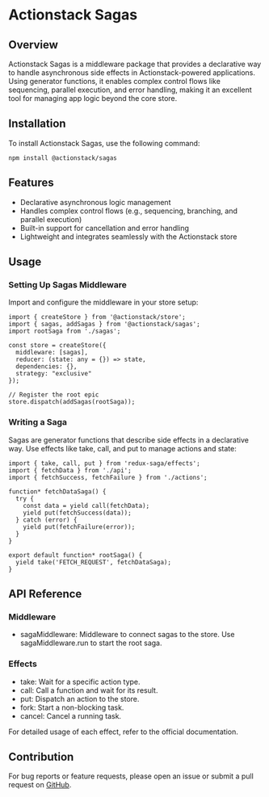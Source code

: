 # Actionstack Sagas

## Overview

Actionstack Sagas is a middleware package that provides a declarative way to handle asynchronous side effects in Actionstack-powered applications. Using generator functions, it enables complex control flows like sequencing, parallel execution, and error handling, making it an excellent tool for managing app logic beyond the core store.

## Installation

To install Actionstack Sagas, use the following command:

    npm install @actionstack/sagas

## Features

- Declarative asynchronous logic management
- Handles complex control flows (e.g., sequencing, branching, and parallel execution)
- Built-in support for cancellation and error handling
- Lightweight and integrates seamlessly with the Actionstack store

## Usage

### Setting Up Sagas Middleware

Import and configure the middleware in your store setup:

    import { createStore } from '@actionstack/store';
    import { sagas, addSagas } from '@actionstack/sagas';
    import rootSaga from './sagas';

    const store = createStore({
      middleware: [sagas],
      reducer: (state: any = {}) => state,
      dependencies: {},
      strategy: "exclusive"
    });

    // Register the root epic
    store.dispatch(addSagas(rootSaga));

### Writing a Saga

Sagas are generator functions that describe side effects in a declarative way. Use effects like take, call, and put to manage actions and state:

    import { take, call, put } from 'redux-saga/effects';
    import { fetchData } from './api';
    import { fetchSuccess, fetchFailure } from './actions';

    function* fetchDataSaga() {
      try {
        const data = yield call(fetchData);
        yield put(fetchSuccess(data));
      } catch (error) {
        yield put(fetchFailure(error));
      }
    }

    export default function* rootSaga() {
      yield take('FETCH_REQUEST', fetchDataSaga);
    }

## API Reference

### Middleware

- sagaMiddleware: Middleware to connect sagas to the store. Use sagaMiddleware.run to start the root saga.

### Effects

- take: Wait for a specific action type.
- call: Call a function and wait for its result.
- put: Dispatch an action to the store.
- fork: Start a non-blocking task.
- cancel: Cancel a running task.

For detailed usage of each effect, refer to the official documentation.

## Contribution

For bug reports or feature requests, please open an issue or submit a pull request on [GitHub](https://github.com/actioncrew/actionstack).

